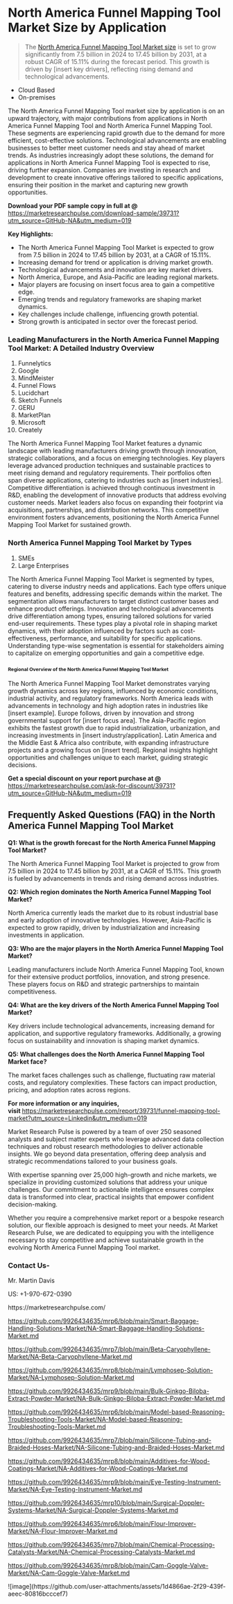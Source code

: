 <h1>North America Funnel Mapping Tool Market&nbsp;Size by Application</h1><blockquote><p>The <a href="https://marketresearchpulse.com/download-sample/39731?utm_source=GitHub-NA&amp;utm_medium=019">North America Funnel Mapping Tool Market size</a> is set to grow significantly from 7.5 billion in 2024 to 17.45 billion by 2031, at a robust CAGR of 15.11% during the forecast period. This growth is driven by [insert key drivers], reflecting rising demand and technological advancements.</p></blockquote><ul><li>Cloud Based<li> On-premises</li></ul><p>The North America Funnel Mapping Tool market size by application is on an upward trajectory, with major contributions from applications in North America Funnel Mapping Tool and North America Funnel Mapping Tool. These segments are experiencing rapid growth due to the demand for more efficient, cost-effective solutions. Technological advancements are enabling businesses to better meet customer needs and stay ahead of market trends. As industries increasingly adopt these solutions, the demand for applications in North America Funnel Mapping Tool is expected to rise, driving further expansion. Companies are investing in research and development to create innovative offerings tailored to specific applications, ensuring their position in the market and capturing new growth opportunities.</p><p><strong>Download your PDF sample copy in full at @ </strong><a href="https://marketresearchpulse.com/download-sample/39731?utm_source=GitHub-NA&amp;utm_medium=019">https://marketresearchpulse.com/download-sample/39731?utm_source=GitHub-NA&amp;utm_medium=019</a></p><p><strong>Key Highlights: </strong></p><ul><li>The North America Funnel Mapping Tool Market is expected to grow from 7.5 billion in 2024 to 17.45 billion by 2031, at a CAGR of 15.11%.</li><li>Increasing demand for trend or application is driving market growth.</li><li>Technological advancements and innovation are key market drivers.</li><li>North America, Europe, and Asia-Pacific are leading regional markets.</li><li>Major players are focusing on insert focus area to gain a competitive edge.</li><li>Emerging trends and regulatory frameworks are shaping market dynamics.</li><li>Key challenges include challenge, influencing growth potential.</li><li>Strong growth is anticipated in sector over the forecast period.</li></ul><h3>Leading Manufacturers in the North America Funnel Mapping Tool Market: A Detailed Industry Overview</h3><ol><li>Funnelytics</li><li>Google</li><li>MindMeister</li><li>Funnel Flows</li><li>Lucidchart</li><li>Sketch Funnels</li><li>GERU</li><li>MarketPlan</li><li>Microsoft</li><li>Creately</li></ol><div class="flex max-w-full flex-col flex-grow"><div class="min-h-8 text-message flex w-full flex-col items-end gap-2 whitespace-normal break-words [.text-message+&amp;]:mt-5" dir="auto" data-message-author-role="assistant" data-message-id="fd8432e4-4910-450d-b182-61b7bfb0a01f" data-message-model-slug="gpt-4o"><div class="flex w-full flex-col gap-1 empty:hidden first:pt-[3px]"><div class="markdown prose w-full break-words dark:prose-invert light"><p>The North America Funnel Mapping Tool Market features a dynamic landscape with leading manufacturers driving growth through innovation, strategic collaborations, and a focus on emerging technologies. Key players leverage advanced production techniques and sustainable practices to meet rising demand and regulatory requirements. Their portfolios often span diverse applications, catering to industries such as [insert industries]. Competitive differentiation is achieved through continuous investment in R&amp;D, enabling the development of innovative products that address evolving customer needs. Market leaders also focus on expanding their footprint via acquisitions, partnerships, and distribution networks. This competitive environment fosters advancements, positioning the North America Funnel Mapping Tool Market for sustained growth.</p></div></div></div></div><h3>North America Funnel Mapping Tool Market by Types</h3><ol><li>SMEs<li> Large Enterprises</li></ol><div class="flex max-w-full flex-col flex-grow"><div class="min-h-8 text-message flex w-full flex-col items-end gap-2 whitespace-normal break-words [.text-message+&amp;]:mt-5" dir="auto" data-message-author-role="assistant" data-message-id="084470be-0bb7-4664-bddf-5156b4f41249" data-message-model-slug="gpt-4o-mini"><div class="flex w-full flex-col gap-1 empty:hidden first:pt-[3px]"><div class="markdown prose w-full break-words dark:prose-invert light"><p>The North America Funnel Mapping Tool Market is segmented by types, catering to diverse industry needs and applications. Each type offers unique features and benefits, addressing specific demands within the market. The segmentation allows manufacturers to target distinct customer bases and enhance product offerings. Innovation and technological advancements drive differentiation among types, ensuring tailored solutions for varied end-user requirements. These types play a pivotal role in shaping market dynamics, with their adoption influenced by factors such as cost-effectiveness, performance, and suitability for specific applications. Understanding type-wise segmentation is essential for stakeholders aiming to capitalize on emerging opportunities and gain a competitive edge.</p></div></div></div></div><h3><span style="font-size: 11px;">Regional Overview of the North America Funnel Mapping Tool Market</span></h3><div class="flex max-w-full flex-col flex-grow"><div class="min-h-8 text-message flex w-full flex-col items-end gap-2 whitespace-normal break-words [.text-message+&amp;]:mt-5" dir="auto" data-message-author-role="assistant" data-message-id="e9038762-ce64-4e30-91c9-9bd413514231" data-message-model-slug="gpt-4o-mini"><div class="flex w-full flex-col gap-1 empty:hidden first:pt-[3px]"><div class="markdown prose w-full break-words dark:prose-invert light"><p>The North America Funnel Mapping Tool Market demonstrates varying growth dynamics across key regions, influenced by economic conditions, industrial activity, and regulatory frameworks. North America leads with advancements in technology and high adoption rates in industries like [insert example]. Europe follows, driven by innovation and strong governmental support for [insert focus area]. The Asia-Pacific region exhibits the fastest growth due to rapid industrialization, urbanization, and increasing investments in [insert industry/application]. Latin America and the Middle East &amp; Africa also contribute, with expanding infrastructure projects and a growing focus on [insert trend]. Regional insights highlight opportunities and challenges unique to each market, guiding strategic decisions.</p></div></div></div></div><p><strong>Get a special discount on your report purchase at @ </strong><a href="https://marketresearchpulse.com/ask-for-discount/39731?utm_source=GitHub-NA&amp;utm_medium=019">https://marketresearchpulse.com/ask-for-discount/39731?utm_source=GitHub-NA&amp;utm_medium=019</a></p><h2>Frequently Asked Questions (FAQ) in the North America Funnel Mapping Tool Market</h2><p><strong>Q1: What is the growth forecast for the North America Funnel Mapping Tool Market?</strong></p><p>The North America Funnel Mapping Tool Market is projected to grow from 7.5 billion in 2024 to 17.45 billion by 2031, at a CAGR of 15.11%. This growth is fueled by advancements in trends and rising demand across industries.</p><p><strong>Q2: Which region dominates the North America Funnel Mapping Tool Market?</strong></p><p>North America currently leads the market due to its robust industrial base and early adoption of innovative technologies. However, Asia-Pacific is expected to grow rapidly, driven by industrialization and increasing investments in application.</p><p><strong>Q3: Who are the major players in the North America Funnel Mapping Tool Market?</strong></p><p>Leading manufacturers include North America Funnel Mapping Tool, known for their extensive product portfolios, innovation, and strong presence. These players focus on R&amp;D and strategic partnerships to maintain competitiveness.</p><p><strong>Q4: What are the key drivers of the North America Funnel Mapping Tool Market?</strong></p><p>Key drivers include technological advancements, increasing demand for application, and supportive regulatory frameworks. Additionally, a growing focus on sustainability and innovation is shaping market dynamics.</p><p><strong>Q5: What challenges does the North America Funnel Mapping Tool Market face?</strong></p><p>The market faces challenges such as challenge, fluctuating raw material costs, and regulatory complexities. These factors can impact production, pricing, and adoption rates across regions.</p><p><strong>For more information or any inquiries, visit&nbsp;</strong><a href="https://marketresearchpulse.com/report/39731/funnel-mapping-tool-market?utm_source=Linkedin&utm_medium=019">https://marketresearchpulse.com/report/39731/funnel-mapping-tool-market?utm_source=Linkedin&utm_medium=019</a></p><p>Market Research Pulse is powered by a team of over 250 seasoned analysts and subject matter experts who leverage advanced data collection techniques and robust research methodologies to deliver actionable insights. We go beyond data presentation, offering deep analysis and strategic recommendations tailored to your business goals.</p><p>With expertise spanning over 25,000 high-growth and niche markets, we specialize in providing customized solutions that address your unique challenges. Our commitment to actionable intelligence ensures complex data is transformed into clear, practical insights that empower confident decision-making.</p><p>Whether you require a comprehensive market report or a bespoke research solution, our flexible approach is designed to meet your needs. At Market Research Pulse, we are dedicated to equipping you with the intelligence necessary to stay competitive and achieve sustainable growth in the evolving North America Funnel Mapping Tool market.</p><h3><strong>Contact Us-</strong></h3><p>Mr. Martin Davis</p><p>US: +1-970-672-0390</p><p>https://marketresearchpulse.com/</p><p><a href="https://github.com/9926434635/mrp6/blob/main/Smart-Baggage-Handling-Solutions-Market/NA-Smart-Baggage-Handling-Solutions-Market.md">https://github.com/9926434635/mrp6/blob/main/Smart-Baggage-Handling-Solutions-Market/NA-Smart-Baggage-Handling-Solutions-Market.md</a></p><p><a href="https://github.com/9926434635/mrp7/blob/main/Beta-Caryophyllene-Market/NA-Beta-Caryophyllene-Market.md">https://github.com/9926434635/mrp7/blob/main/Beta-Caryophyllene-Market/NA-Beta-Caryophyllene-Market.md</a></p><p><a href="https://github.com/9926434635/mrp8/blob/main/Lymphosep-Solution-Market/NA-Lymphosep-Solution-Market.md">https://github.com/9926434635/mrp8/blob/main/Lymphosep-Solution-Market/NA-Lymphosep-Solution-Market.md</a></p><p><a href="https://github.com/9926434635/mrp9/blob/main/Bulk-Ginkgo-Biloba-Extract-Powder-Market/NA-Bulk-Ginkgo-Biloba-Extract-Powder-Market.md">https://github.com/9926434635/mrp9/blob/main/Bulk-Ginkgo-Biloba-Extract-Powder-Market/NA-Bulk-Ginkgo-Biloba-Extract-Powder-Market.md</a></p><p><a href="https://github.com/9926434635/mrp6/blob/main/Model-based-Reasoning-Troubleshooting-Tools-Market/NA-Model-based-Reasoning-Troubleshooting-Tools-Market.md">https://github.com/9926434635/mrp6/blob/main/Model-based-Reasoning-Troubleshooting-Tools-Market/NA-Model-based-Reasoning-Troubleshooting-Tools-Market.md</a></p><p><a href="https://github.com/9926434635/mrp7/blob/main/Silicone-Tubing-and-Braided-Hoses-Market/NA-Silicone-Tubing-and-Braided-Hoses-Market.md">https://github.com/9926434635/mrp7/blob/main/Silicone-Tubing-and-Braided-Hoses-Market/NA-Silicone-Tubing-and-Braided-Hoses-Market.md</a></p><p><a href="https://github.com/9926434635/mrp8/blob/main/Additives-for-Wood-Coatings-Market/NA-Additives-for-Wood-Coatings-Market.md">https://github.com/9926434635/mrp8/blob/main/Additives-for-Wood-Coatings-Market/NA-Additives-for-Wood-Coatings-Market.md</a></p><p><a href="https://github.com/9926434635/mrp9/blob/main/Eye-Testing-Instrument-Market/NA-Eye-Testing-Instrument-Market.md">https://github.com/9926434635/mrp9/blob/main/Eye-Testing-Instrument-Market/NA-Eye-Testing-Instrument-Market.md</a></p><p><a href="https://github.com/9926434635/mrp10/blob/main/Surgical-Doppler-Systems-Market/NA-Surgical-Doppler-Systems-Market.md">https://github.com/9926434635/mrp10/blob/main/Surgical-Doppler-Systems-Market/NA-Surgical-Doppler-Systems-Market.md</a></p><p><a href="https://github.com/9926434635/mrp6/blob/main/Flour-Improver-Market/NA-Flour-Improver-Market.md">https://github.com/9926434635/mrp6/blob/main/Flour-Improver-Market/NA-Flour-Improver-Market.md</a></p><p><a href="https://github.com/9926434635/mrp7/blob/main/Chemical-Processing-Catalysts-Market/NA-Chemical-Processing-Catalysts-Market.md">https://github.com/9926434635/mrp7/blob/main/Chemical-Processing-Catalysts-Market/NA-Chemical-Processing-Catalysts-Market.md</a></p><p><a href="https://github.com/9926434635/mrp8/blob/main/Cam-Goggle-Valve-Market/NA-Cam-Goggle-Valve-Market.md">https://github.com/9926434635/mrp8/blob/main/Cam-Goggle-Valve-Market/NA-Cam-Goggle-Valve-Market.md</a></p>
![image](https://github.com/user-attachments/assets/1d4866ae-2f29-439f-aeec-80816bcccef7)
